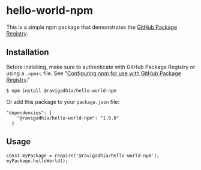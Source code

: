 # hello-world-npm

This is a simple npm package that demonstrates the [GitHub Package Registry](https://github.com/features/package-registry).

## Installation

Before installing, make sure to authenticate with GitHub Package Registry or using a `.npmrc` file. See "[Configuring npm for use with GitHub Package Registry](https://help.github.com/en/articles/configuring-npm-for-use-with-github-package-registry#authenticating-to-github-package-registry)."

`$ npm install @ravigadhia/hello-world-npm`

Or add this package to your `package.json` file:

```
"dependencies": {
    "@ravigadhia/hello-world-npm": "1.0.0"
  }
```

## Usage

```
const myPackage = require('@ravigadhia/hello-world-npm');
myPackage.helloWorld();
```
